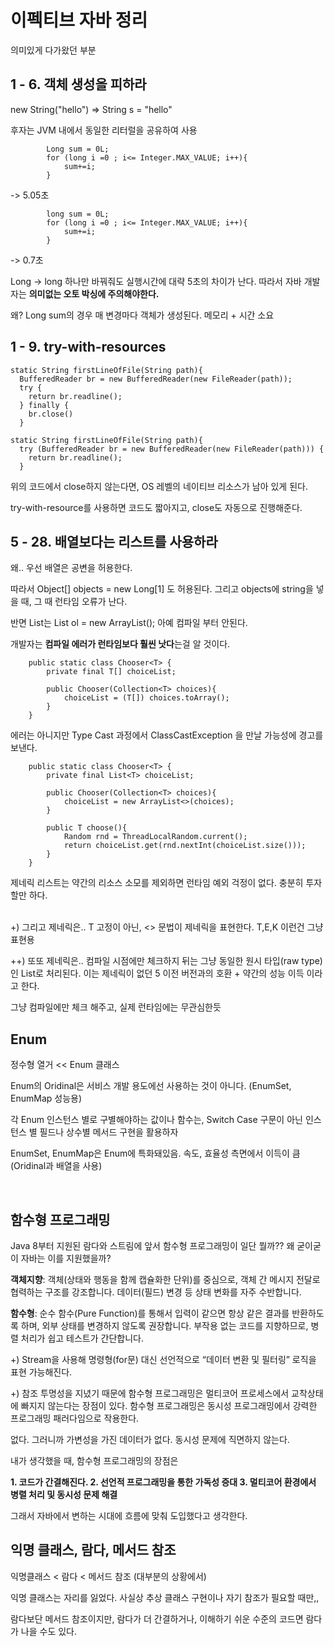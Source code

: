 # 이펙티브 자바 정리

의미있게 다가왔던 부분

## **1 - 6. 객체 생성을 피하라**

new String("hello") => String s = "hello"

후자는 JVM 내에서 동일한 리터럴을 공유하여 사용

```
        Long sum = 0L;
        for (long i =0 ; i<= Integer.MAX_VALUE; i++){
            sum+=i;
        }
```

-> 5.05초

```
        long sum = 0L;
        for (long i =0 ; i<= Integer.MAX_VALUE; i++){
            sum+=i;
        }
```

-> 0.7초

Long -> long 하나만 바꿔줘도 실행시간에 대략 5초의 차이가 난다. 따라서 자바 개발자는 **의미없는 오토 박싱에 주의해야한다.** 

왜? Long sum의 경우 매 변경마다 객체가 생성된다. 메모리 + 시간 소요

## **1 - 9. try-with-resources**

```
static String firstLineOfFile(String path){
  BufferedReader br = new BufferedReader(new FileReader(path));
  try {
    return br.readline();
  } finally {
    br.close()
  }
```

```
static String firstLineOfFile(String path){
  try (BufferedReader br = new BufferedReader(new FileReader(path))) {
    return br.readline();
  }
```

위의 코드에서 close하지 않는다면, OS 레벨의 네이티브 리소스가 남아 있게 된다. 

try-with-resource를 사용하면 코드도 짧아지고, close도 자동으로 진행해준다. 

## **5 - 28. 배열보다는 리스트를 사용하라**

왜.. 우선 배열은 공변을 허용한다. 

따라서 Object[] objects = new Long[1] 도 허용된다. 그리고 objects에 string을 넣을 때, 그 때 런타임 오류가 난다. 

반면 List는 List<Object> ol = new ArrayList<Long>(); 아예 컴파일 부터 안된다.

개발자는 **컴파일 에러가 런타임보다 훨씬 낫다**는걸 알 것이다.

```
    public static class Chooser<T> {
        private final T[] choiceList;

        public Chooser(Collection<T> choices){
            choiceList = (T[]) choices.toArray();
        }
    }
```

에러는 아니지만 Type Cast 과정에서 ClassCastException 을 만날 가능성에 경고를 보낸다.

```
    public static class Chooser<T> {
        private final List<T> choiceList;

        public Chooser(Collection<T> choices){
            choiceList = new ArrayList<>(choices);
        }

        public T choose(){
            Random rnd = ThreadLocalRandom.current();
            return choiceList.get(rnd.nextInt(choiceList.size()));
        }
    }
```

제네릭 리스트는 약간의 리소스 소모를 제외하면 런타임 예외 걱정이 없다. 충분히 투자할만 하다.

<br/>
+) 그리고 제네릭은.. T 고정이 아닌, <> 문법이 제네릭을 표현한다. T,E,K 이런건 그냥 표현용

++) 또또 제네릭은.. 컴파일 시점에만 체크하지 뒤는 그냥 동일한 원시 타입(raw type)인 List로 처리된다. 이는 제네릭이 없던 5 이전 버전과의 호환 + 약간의 성능 이득 이라고 한다. 

그냥 컴파일에만 체크 해주고, 실제 런타임에는 무관심한듯


## Enum

정수형 열거 << Enum 클래스

Enum의 Oridinal은 서비스 개발 용도에선 사용하는 것이 아니다. (EnumSet, EnumMap 성능용)

각 Enum 인스턴스 별로 구별해야하는 값이나 함수는, Switch Case 구문이 아닌 인스턴스 별 필드나 상수별 메서드 구현을 활용하자

EnumSet, EnumMap은 Enum에 특화돼있음. 속도, 효율성 측면에서 이득이 큼 (Oridinal과 배열을 사용)

<br>

## 함수형 프로그래밍

Java 8부터 지원된 람다와 스트림에 앞서 함수형 프로그래밍이 일단 뭘까?? 왜 굳이굳이 자바는 이를 지원했을까?

**객체지향**: 객체(상태와 행동을 함께 캡슐화한 단위)를 중심으로, 객체 간 메시지 전달로 협력하는 구조를 강조합니다. 데이터(필드) 변경 등 상태 변화를 자주 수반합니다.

**함수형**: 순수 함수(Pure Function)를 통해서 입력이 같으면 항상 같은 결과를 반환하도록 하며, 외부 상태를 변경하지 않도록 권장합니다. 부작용 없는 코드를 지향하므로, 병렬 처리가 쉽고 테스트가 간단합니다.


+) Stream을 사용해 명령형(for문) 대신 선언적으로 “데이터 변환 및 필터링” 로직을 표현 가능해진다.

+) 참조 투명성을 지녔기 때문에 함수형 프로그래밍은 멀티코어 프로세스에서 교착상태에 빠지지 않는다는 장점이 있다. 함수형 프로그래밍은 동시성 프로그래밍에서 강력한 프로그래밍 패러다임으로 작용한다.

없다. 그러니까 가변성을 가진 데이터가 없다. 동시성 문제에 직면하지 않는다.

내가 생각했을 때, 함수형 프로그래밍의 장점은

**1. 코드가 간결해진다.
2. 선언적 프로그래밍을 통한 가독성 증대
3. 멀티코어 환경에서 병렬 처리 및 동시성 문제 해결**
   
그래서 자바에서 변하는 시대에 흐름에 맞춰 도입했다고 생각한다.

## 익명 클래스, 람다, 메서드 참조

익명클래스 < 람다 < 메서드 참조 (대부분의 상황에서)

익명 클래스는 자리를 잃었다. 사실상 추상 클래스 구현이나 자기 참조가 필요할 때만,,

람다보단 메서드 참조이지만, 람다가 더 간결하거나, 이해하기 쉬운 수준의 코드면 람다가 나을 수도 있다. 

